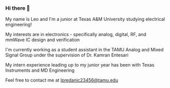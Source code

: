 ### Hi there 👋
My name is Leo and I'm a junior at Texas A&M University studying electrical engineering!

My interests are in electronics - specifically analog, digital, RF, and mmWave IC design and verification

I'm currently working as a student assistant in the TAMU Analog and Mixed Signal Group under the supervision of Dr. Kamran Entesari

My intern experience leading up to my junior year has been with Texas Instruments and MD Engineering

Feel free to contact me at lpredanic23456@tamu.edu
<!--
Hi, My name is Leo and I'm a junior at Texas A&M University studying electrical engineering!

My interests are in electronics - specifically analog, RF, and mmWave IC design and verification
I'm currently working as a student assistant in the TAMU Analog and Mixed Signal Group under the supervision of Dr. Kamran Entesari
My intern experience leading up to my junior year has been with Texas Instruments and MD Engineering, I will be interning with IBM this upcoming summer.

Feel free to contact me at lpredanic23456@tamu.edu
-->

